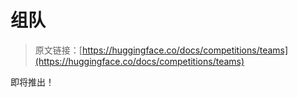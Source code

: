 # 组队

> 原文链接：[https://huggingface.co/docs/competitions/teams](https://huggingface.co/docs/competitions/teams)

即将推出！
